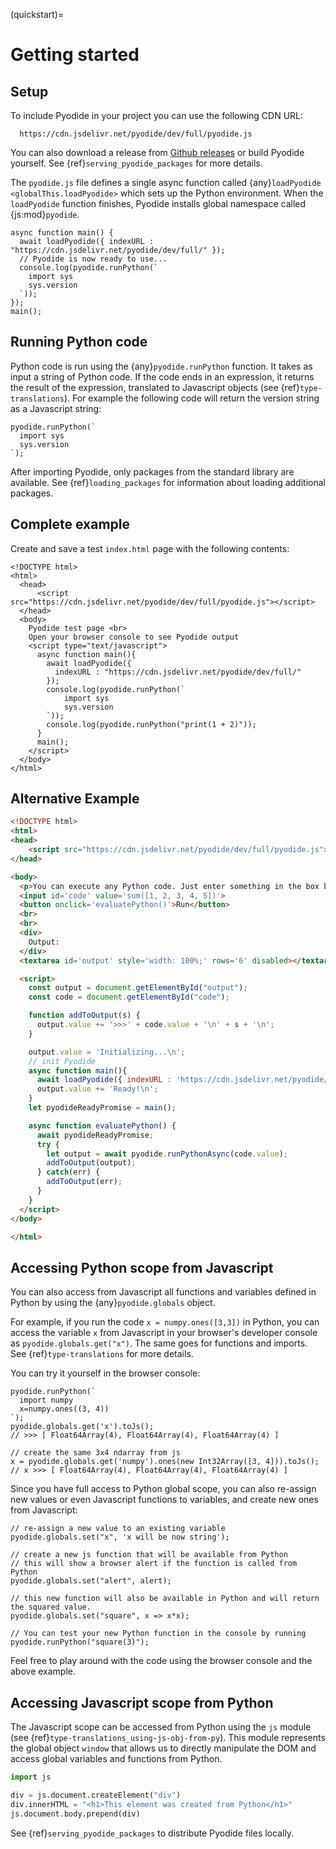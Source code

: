 (quickstart)=

# Getting started

## Setup

To include Pyodide in your project you can use the following CDN URL:
```{eval-rst}
  https://cdn.jsdelivr.net/pyodide/dev/full/pyodide.js
```

You can also download a release from [Github
releases](https://github.com/pyodide/pyodide/releases) or build Pyodide
yourself. See {ref}`serving_pyodide_packages` for more details.

The `pyodide.js` file defines a single async function called
{any}`loadPyodide <globalThis.loadPyodide>` which sets up the Python
environment. When the `loadPyodide` function finishes, Pyodide installs global
namespace called {js:mod}`pyodide`.

```pyodide
async function main() {
  await loadPyodide({ indexURL : "https://cdn.jsdelivr.net/pyodide/dev/full/" });
  // Pyodide is now ready to use...
  console.log(pyodide.runPython(`
    import sys
    sys.version
  `));
});
main();
```

## Running Python code

Python code is run using the {any}`pyodide.runPython` function. It takes as
input a string of Python code. If the code ends in an expression, it returns the
result of the expression, translated to Javascript objects (see
{ref}`type-translations`). For example the following code will return the
version string as a Javascript string:
```pyodide
pyodide.runPython(`
  import sys
  sys.version
`);
```

After importing Pyodide, only packages from the standard library are available.
See {ref}`loading_packages` for information about loading additional packages.

## Complete example

Create and save a test `index.html` page with the following contents:
```html-pyodide
<!DOCTYPE html>
<html>
  <head>
      <script src="https://cdn.jsdelivr.net/pyodide/dev/full/pyodide.js"></script>
  </head>
  <body>
    Pyodide test page <br>
    Open your browser console to see Pyodide output
    <script type="text/javascript">
      async function main(){
        await loadPyodide({
          indexURL : "https://cdn.jsdelivr.net/pyodide/dev/full/"
        });
        console.log(pyodide.runPython(`
            import sys
            sys.version
        `));
        console.log(pyodide.runPython("print(1 + 2)"));
      }
      main();
    </script>
  </body>
</html>
```


## Alternative Example

```html
<!DOCTYPE html>
<html>
<head>
    <script src="https://cdn.jsdelivr.net/pyodide/dev/full/pyodide.js"></script>
</head>

<body>
  <p>You can execute any Python code. Just enter something in the box below and click the button.</p>
  <input id='code' value='sum([1, 2, 3, 4, 5])'>
  <button onclick='evaluatePython()'>Run</button>
  <br>
  <br>
  <div>
    Output:
  </div>
  <textarea id='output' style='width: 100%;' rows='6' disabled></textarea>

  <script>
    const output = document.getElementById("output");
    const code = document.getElementById("code");

    function addToOutput(s) {
      output.value += '>>>' + code.value + '\n' + s + '\n';
    }

    output.value = 'Initializing...\n';
    // init Pyodide
    async function main(){
      await loadPyodide({ indexURL : 'https://cdn.jsdelivr.net/pyodide/dev/full/' });
      output.value += 'Ready!\n';
    }
    let pyodideReadyPromise = main();

    async function evaluatePython() {
      await pyodideReadyPromise;
      try {
        let output = await pyodide.runPythonAsync(code.value);
        addToOutput(output);
      } catch(err) {
        addToOutput(err);
      }
    }
  </script>
</body>

</html>
```

## Accessing Python scope from Javascript

You can also access from Javascript all functions and variables defined in
Python by using the {any}`pyodide.globals` object.

For example, if you run the code `x = numpy.ones([3,3])` in Python, you can
access the variable ``x`` from Javascript in your browser's developer console
as `pyodide.globals.get("x")`. The same goes
for functions and imports. See {ref}`type-translations` for more details.

You can try it yourself in the browser console:
```pyodide
pyodide.runPython(`
  import numpy
  x=numpy.ones((3, 4))
`);
pyodide.globals.get('x').toJs();
// >>> [ Float64Array(4), Float64Array(4), Float64Array(4) ]

// create the same 3x4 ndarray from js
x = pyodide.globals.get('numpy').ones(new Int32Array([3, 4])).toJs();
// x >>> [ Float64Array(4), Float64Array(4), Float64Array(4) ]
```

Since you have full access to Python global scope, you can also re-assign new
values or even Javascript functions to variables, and create new ones from
Javascript:

```pyodide
// re-assign a new value to an existing variable
pyodide.globals.set("x", 'x will be now string');

// create a new js function that will be available from Python
// this will show a browser alert if the function is called from Python
pyodide.globals.set("alert", alert);

// this new function will also be available in Python and will return the squared value.
pyodide.globals.set("square", x => x*x);

// You can test your new Python function in the console by running
pyodide.runPython("square(3)");
```

Feel free to play around with the code using the browser console and the above example.

## Accessing Javascript scope from Python

The Javascript scope can be accessed from Python using the `js` module (see
{ref}`type-translations_using-js-obj-from-py`). This module represents the
global object `window` that allows us to directly manipulate the DOM and access
global variables and functions from Python.

```python
import js

div = js.document.createElement("div")
div.innerHTML = "<h1>This element was created from Python</h1>"
js.document.body.prepend(div)
```

See {ref}`serving_pyodide_packages` to distribute Pyodide files locally.
